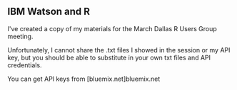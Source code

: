## IBM Watson and R

I've created a copy of my materials for the March Dallas R Users Group meeting.

Unfortunately, I cannot share the .txt files I showed in the session or my API key, but you should be able to substitute in your own txt files and API credentials.

You can get API keys from [bluemix.net]bluemix.net